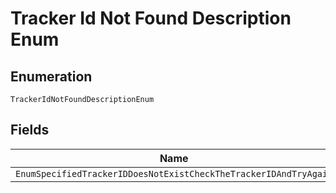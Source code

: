 
# Tracker Id Not Found Description Enum

## Enumeration

`TrackerIdNotFoundDescriptionEnum`

## Fields

| Name |
|  --- |
| `EnumSpecifiedTrackerIDDoesNotExistCheckTheTrackerIDAndTryAgain` |

